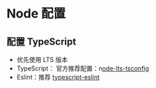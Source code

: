 # Node 配置

## 配置 TypeScript

- 优先使用 LTS 版本
- TypeScript： 官方推荐配置：n[ode-lts-tsconfig](https://github.com/tsconfig/bases/blob/main/bases/node-lts.json)
- Eslint：推荐 [typescript-eslint](https://typescript-eslint.io/)